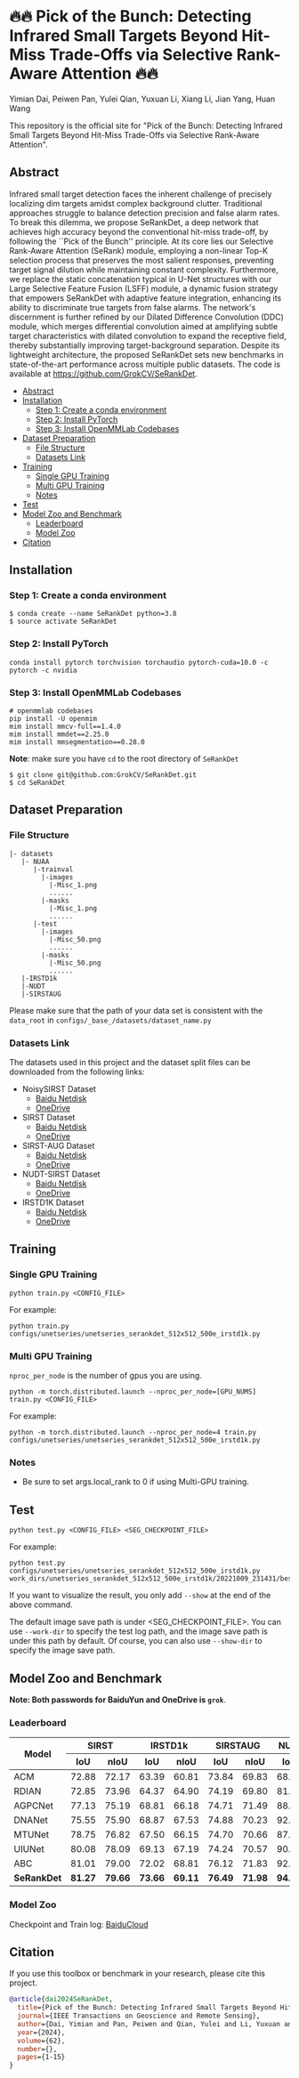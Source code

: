 # 🔥🔥 Pick of the Bunch: Detecting Infrared Small Targets Beyond Hit-Miss Trade-Offs via Selective Rank-Aware Attention 🔥🔥 

Yimian Dai, Peiwen Pan, Yulei Qian, Yuxuan Li, Xiang Li, Jian Yang, Huan Wang

This repository is the official site for "Pick of the Bunch: Detecting Infrared Small Targets Beyond Hit-Miss Trade-Offs via Selective Rank-Aware Attention".

## Abstract

Infrared small target detection faces the inherent challenge of precisely localizing dim targets amidst complex background clutter. Traditional approaches struggle to balance detection precision and false alarm rates. To break this dilemma, we propose SeRankDet, a deep network that achieves high accuracy beyond the conventional hit-miss trade-off, by following the ``Pick of the Bunch'' principle. At its core lies our Selective Rank-Aware Attention (SeRank) module, employing a non-linear Top-K selection process that preserves the most salient responses, preventing target signal dilution while maintaining constant complexity. Furthermore, we replace the static concatenation typical in U-Net structures with our Large Selective Feature Fusion (LSFF) module, a dynamic fusion strategy that empowers SeRankDet with adaptive feature integration, enhancing its ability to discriminate true targets from false alarms. The network's discernment is further refined by our Dilated Difference Convolution (DDC) module, which merges differential convolution aimed at amplifying subtle target characteristics with dilated convolution to expand the receptive field, thereby substantially improving target-background separation. Despite its lightweight architecture, the proposed SeRankDet sets new benchmarks in state-of-the-art performance across multiple public datasets. The code is available at <https://github.com/GrokCV/SeRankDet>.

- [Abstract](#abstract)
- [Installation](#installation)
  - [Step 1: Create a conda environment](#step-1-create-a-conda-environment)
  - [Step 2: Install PyTorch](#step-2-install-pytorch)
  - [Step 3: Install OpenMMLab Codebases](#step-3-install-openmmlab-codebases)
- [Dataset Preparation](#dataset-preparation)
  - [File Structure](#file-structure)
  - [Datasets Link](#datasets-link)
- [Training](#training)
  - [Single GPU Training](#single-gpu-training)
  - [Multi GPU Training](#multi-gpu-training)
  - [Notes](#notes)
- [Test](#test)
- [Model Zoo and Benchmark](#model-zoo-and-benchmark)
  - [Leaderboard](#leaderboard)
  - [Model Zoo](#model-zoo)
- [Citation](#citation)



## Installation

### Step 1: Create a conda environment

```shell
$ conda create --name SeRankDet python=3.8
$ source activate SeRankDet
```

### Step 2: Install PyTorch

```shell
conda install pytorch torchvision torchaudio pytorch-cuda=10.0 -c pytorch -c nvidia
```

### Step 3: Install OpenMMLab Codebases

```shell
# openmmlab codebases
pip install -U openmim
mim install mmcv-full==1.4.0
mim install mmdet==2.25.0
mim install mmsegmentation==0.28.0
```

**Note**: make sure you have `cd` to the root directory of `SeRankDet`

```shell
$ git clone git@github.com:GrokCV/SeRankDet.git
$ cd SeRankDet
```

## Dataset Preparation
### File Structure
```angular2html
|- datasets
   |- NUAA
      |-trainval
        |-images
          |-Misc_1.png
          ......
        |-masks
          |-Misc_1.png
          ......
      |-test
        |-images
          |-Misc_50.png
          ......
        |-masks
          |-Misc_50.png
          ......
   |-IRSTD1k
   |-NUDT
   |-SIRSTAUG

```
Please make sure that the path of your data set is consistent with the `data_root` in `configs/_base_/datasets/dataset_name.py`

### Datasets Link

The datasets used in this project and the dataset split files can be downloaded from the following links:

* NoisySIRST Dataset
  * [Baidu Netdisk](https://pan.baidu.com/s/15RUYw23RSC20Xk1c1dMKYA?pwd=grok)
  * [OneDrive](https://1drv.ms/f/s!AmElF7K4aY9pgYEae4JdbbMd--tzNQ?e=yKwxa3)
* SIRST Dataset
  * [Baidu Netdisk](https://pan.baidu.com/s/1LgnBKcE8Cqlay5GnXfUaLA?pwd=grok)
  * [OneDrive](https://1drv.ms/f/s!AmElF7K4aY9pgYEgG0VEoH3nDbiWDA?e=gkUW2W)
* SIRST-AUG Dataset
  * [Baidu Netdisk](https://pan.baidu.com/s/1_kAocokYSclQNf_ZLWPIhQ?pwd=grok)
  * [OneDrive](https://1drv.ms/f/s!AmElF7K4aY9pgYEfdtbrZhLsbd0ITg?e=thyA6h)
* NUDT-SIRST Dataset
  * [Baidu Netdisk](https://pan.baidu.com/s/16BbL9H38cIcvaBh4tPNTCw?pwd=grok)
  * [OneDrive](https://1drv.ms/f/s!AmElF7K4aY9pgYEdBMrQDFM1Vi24DQ?e=vBNoN4)
* IRSTD1K Dataset
  * [Baidu Netdisk](https://pan.baidu.com/s/1nRoZu1eI9BLnpmsxw0Kdwg?pwd=grok)
  * [OneDrive](https://1drv.ms/f/s!AmElF7K4aY9pgYEepi2ipymni0amNQ?e=XZILFh)



<!-- The NoisySIRST dataset can be accessible via .
https://drive.google.com/drive/folders/1RGpVHccGb8B4_spX_RZPEMW9pyeXOIaC?usp=sharing -->

## Training
### Single GPU Training

```
python train.py <CONFIG_FILE>
```

For example:

```
python train.py configs/unetseries/unetseries_serankdet_512x512_500e_irstd1k.py
```

### Multi GPU Training

```nproc_per_node``` is the number of gpus you are using.

```
python -m torch.distributed.launch --nproc_per_node=[GPU_NUMS] train.py <CONFIG_FILE>
```

For example:

```
python -m torch.distributed.launch --nproc_per_node=4 train.py configs/unetseries/unetseries_serankdet_512x512_500e_irstd1k.py
```

### Notes
* Be sure to set args.local_rank to 0 if using Multi-GPU training.

## Test

```
python test.py <CONFIG_FILE> <SEG_CHECKPOINT_FILE>
```

For example:

```
python test.py configs/unetseries/unetseries_serankdet_512x512_500e_irstd1k.py work_dirs/unetseries_serankdet_512x512_500e_irstd1k/20221009_231431/best_mIoU.pth.tar
```

If you want to visualize the result, you only add ```--show``` at the end of the above command.

The default image save path is under <SEG_CHECKPOINT_FILE>. You can use `--work-dir` to specify the test log path, and the image save path is under this path by default. Of course, you can also use `--show-dir` to specify the image save path.

## Model Zoo and Benchmark

**Note: Both passwords for BaiduYun and OneDrive is `grok`**.

### Leaderboard
<table>
<thead>
  <tr>
    <th rowspan="2">Model</th>
    <th colspan="2">SIRST</th>
    <th colspan="2">IRSTD1k</th>
    <th colspan="2">SIRSTAUG</th>
    <th colspan="2">NUDT-SIRST</th>
  </tr>
  <tr>
    <th>IoU</th>
    <th>nIoU</th>
    <th>IoU</th>
    <th>nIoU</th>
    <th>IoU</th>
    <th>nIoU</th>
    <th>IoU</th>
    <th>nIoU</th>
  </tr>
</thead>
<tbody>
  <tr>
    <td>ACM</td>
    <td>72.88</td>
    <td>72.17</td>
    <td>63.39</td>
    <td>60.81</td>
    <td>73.84</td>
    <td>69.83</td>
    <td>68.48</td>
    <td>69.26</td>
  </tr>
  <tr>
    <td>RDIAN</td>
    <td>72.85</td>
    <td>73.96</td>
    <td>64.37</td>
    <td>64.90</td>
    <td>74.19</td>
    <td>69.80</td>
    <td>81.06</td>
    <td>81.72</td>
  </tr>
  <tr>
    <td>AGPCNet</td>
    <td>77.13</td>
    <td>75.19</td>
    <td>68.81</td>
    <td>66.18</td>
    <td>74.71</td>
    <td>71.49</td>
    <td>88.71</td>
    <td>87.48</td>
  </tr>
  <tr>
    <td>DNANet</td>
    <td>75.55</td>
    <td>75.90</td>
    <td>68.87</td>
    <td>67.53</td>
    <td>74.88</td>
    <td>70.23</td>
    <td>92.67</td>
    <td>92.09</td>
  </tr>
  <tr>
    <td>MTUNet</td>
    <td>78.75</td>
    <td>76.82</td>
    <td>67.50</td>
    <td>66.15</td>
    <td>74.70</td>
    <td>70.66</td>
    <td>87.49</td>
    <td>87.70</td>
  </tr>
  <tr>
    <td>UIUNet</td>
    <td>80.08</td>
    <td>78.09</td>
    <td>69.13</td>
    <td>67.19</td>
    <td>74.24</td>
    <td>70.57</td>
    <td>90.77</td>
    <td>90.17</td>
  </tr>
  <tr>
    <td>ABC</td>
    <td>81.01</td>
    <td>79.00</td>
    <td>72.02</td>
    <td>68.81</td>
    <td>76.12</td>
    <td>71.83</td>
    <td>92.85</td>
    <td>92.45</td>
  </tr>
  <tr>
    <td><strong>SeRankDet</strong></td>
    <td><strong>81.27</strong></td>
    <td><strong>79.66</strong></td>
    <td><strong>73.66</strong></td>
    <td><strong>69.11</strong></td>
    <td><strong>76.49</strong></td>
    <td><strong>71.98</strong></td>
    <td><strong>94.28</strong></td>
    <td><strong>93.69</strong></td>
  </tr>
</tbody>
</table>

### Model Zoo
Checkpoint and Train log: [BaiduCloud](https://pan.baidu.com/s/1iyv6Q8N23ywy1g6jGm9SLQ?pwd=grok)

## Citation

If you use this toolbox or benchmark in your research, please cite this project.

```bibtex
@article{dai2024SeRankDet,
  title={Pick of the Bunch: Detecting Infrared Small Targets Beyond Hit-Miss Trade-Offs via Selective Rank-Aware Attention},
  journal={IEEE Transactions on Geoscience and Remote Sensing}, 
  author={Dai, Yimian and Pan, Peiwen and Qian, Yulei and Li, Yuxuan and Li, Xiang and Yang, Jian and Wang, Huan},
  year={2024},
  volume={62},
  number={},
  pages={1-15}
}
```